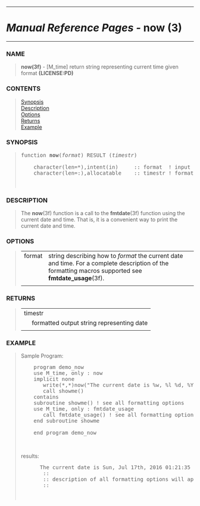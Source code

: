 <?
<body>
  <a name="top" id="top"></a>
  <div id="Container">
    <div id="Content">
      <div class="c40">
        <hr />
        <h1><i>Manual Reference Pages -</i> now (3)</h1>
        <hr />
      </div><a name="0"></a>
      <h3><a name="0">NAME</a></h3>
      <blockquote>
        <b>now(3f)</b> - [M_time] return string representing current time given format <b>(LICENSE:PD)</b>
      </blockquote><a name="contents" id="contents"></a>
      <h3>CONTENTS</h3>
      <blockquote>
        <a href="#1">Synopsis</a><br />
        <a href="#2">Description</a><br />
        <a href="#3">Options</a><br />
        <a href="#4">Returns</a><br />
        <a href="#5">Example</a><br />
      </blockquote><a name="8"></a>
      <h3><a name="8">SYNOPSIS</a></h3>
      <blockquote>
        <pre>
function <b>now</b>(<i>format</i>) RESULT (<i>timestr</i>)
<br />    character(len=*),intent(in)     :: format  ! input format string
    character(len=:),allocatable    :: timestr ! formatted date
<br />
</pre>
      </blockquote><a name="2"></a>
      <h3><a name="2">DESCRIPTION</a></h3>
      <blockquote>
        The <b>now</b>(3f) function is a call to the <b>fmtdate</b>(3f) function using the current date and time. That is, it is a convenient way to print
        the current date and time.
      </blockquote><a name="3"></a>
      <h3><a name="3">OPTIONS</a></h3>
      <blockquote>
        <table cellpadding="3">
          <tr valign="top">
            <td class="c41" width="6%" nowrap="nowrap">format</td>
            <td valign="bottom">string describing how to <i>format</i> the current date and time. For a complete description of the formatting macros
            supported see <b>fmtdate_usage</b>(3f).</td>
          </tr>
          <tr>
            <td></td>
          </tr>
        </table>
      </blockquote><a name="4"></a>
      <h3><a name="4">RETURNS</a></h3>
      <blockquote>
        <table cellpadding="3">
          <tr valign="top">
            <td class="c41" colspan="2">timestr</td>
          </tr>
          <tr valign="top">
            <td width="6%"></td>
            <td>formatted output string representing date</td>
          </tr>
          <tr>
            <td></td>
          </tr>
        </table>
      </blockquote><a name="5"></a>
      <h3><a name="5">EXAMPLE</a></h3>
      <blockquote>
        Sample Program:
        <pre>
    program demo_now
    use M_time, only : now
    implicit none
       write(*,*)now("The current date is %w, %l %d, %Y %H:%m:%s %N")
       call showme()
    contains
    subroutine showme() ! see all formatting options
    use M_time, only : fmtdate_usage
       call fmtdate_usage() ! see all formatting options
    end subroutine showme
<br />    end program demo_now
<br />
</pre>results:
        <pre>
      The current date is Sun, Jul 17th, 2016 01:21:35 PM
       ::
       :: description of all formatting options will appear here
       ::
<br />
</pre>
      </blockquote><a name="6"></a>
    </div>
  </div>
</body>
